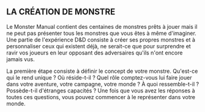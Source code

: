 ## LA CRÉATION DE MONSTRE


Le Monster Manual contient des centaines de monstres
prêts à jouer mais il ne peut pas présenter tous les
monstres que vous êtes à même d'imaginer. Une partie de
l'expérience D&D consiste à créer ses propres monstres
et à personnaliser ceux qui existent déjà, ne serait-ce que
pour surprendre et ravir vos joueurs en leur opposant des
adversaires qu'ils n'ont encore jamais vus.

La première étape consiste à définir le concept de votre
monstre. Qu'est-ce qui le rend unique ? Où réside-t-il ? Quel
rôle comptez-vous lui faire jouer dans votre aventure, votre
campagne, votre monde ? À quoi ressemble-t-il ? Possède-t-il
d'étranges capacités ? Une fois que vous avez les réponses
à toutes ces questions, vous pouvez commencer à le
représenter dans votre monde.
